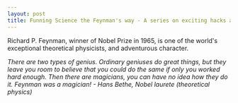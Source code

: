 ```yaml
---
layout: post
title: Funning Science the Feynman's way - A series on exciting hacks and lessons from Feynman's life - Prologue
---
```


Richard P. Feynman, winner of Nobel Prize in 1965, is one of the world's exceptional theoretical physicists, and 
adventurous character. 

<i> There are two types of genius. Ordinary geniuses do great things, but they leave you room 
to believe that you could do the same if only you worked hard enough. Then there are magicians,
you can have no idea how they do it. Feynman was a magician! - Hans Bethe, Nobel laurete (theoretical physics) </i>

